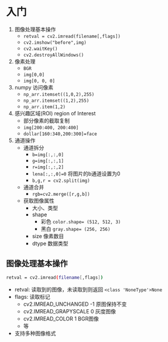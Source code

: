 # 入门

1. 图像处理基本操作
    - `retval = cv2.imread(filename[,flags])`
    - `cv2.imshow("before",img)`
    - `cv2.waitKey()`
    - `cv2.destroyAllWindows()`
2. 像素处理
    - `BGR`
    - `img[0,0]`
    - `img[0, 0, 0]`
3. numpy 访问像素
    - `np_arr.itemset((1,0,2),255)`
    - `np_arr.itemset((1,2),255)`
    - `np_arr.item(1,2)`
4. 感兴趣区域(ROI) region of Interest
    - 部分像素的截取复制
    - `img[200:400, 200:400]`
    - `dollar[160:340,200:300]=face`
5. 通道操作
    - 通道拆分
        - `b=img[:,:,0]`
        - `g=img[:,:,1]`
        - `r=img[:,:,2]`
        - `lena[:,:,0]=0` 将图片的b通道设置为0
        - `b,g,r = cv2.split(img)`
    - 通道合并
        - `rgb=cv2.merge([r,g,b])`
    - 获取图像属性
        - 大小、类型 
        - shape
            - 彩色 `color.shape= (512, 512, 3)`
            - 黑白 `gray.shape= (256, 256)`
        - size 像素数目
        - dtype 数据类型

## 图像处理基本操作

```bash
retval = cv2.imread(filename[,flags])
```

- retval: 读取到的图像，未读取到则返回 `<class 'NoneType'>None`
- flags: 读取标记
    - cv2.IMREAD_UNCHANGED -1 原图保持不变
    - cv2.IMREAD_GRAPYSCALE 0 灰度图像
    - cv2.IMREAD_COLOR 1  BGR图像
    - 等
- 支持多种图像格式

